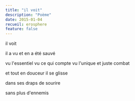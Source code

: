 ```yaml
---
title: "il voit"
description: "Poème"
date: 2015-01-04
recueil: erosphere
feature: false
---
```


il voit

il a vu
et en a été sauvé

vu l'essentiel
vu ce qui compte
vu l'unique et juste combat

et tout en douceur
il se glisse

dans ses draps de sourire

sans plus d'ennemis
